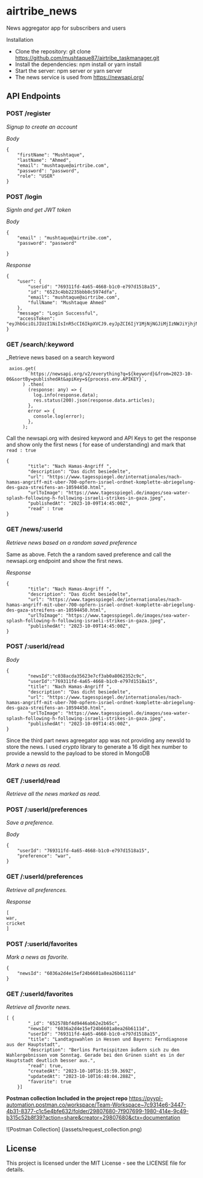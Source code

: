 # airtribe_news

News aggregator app for subscribers and users

Installation

- Clone the repository: git clone https://github.com/mushtaque87/airtribe_taskmanager.git
- Install the dependencies: npm install or yarn install
- Start the server: npm server or yarn server
- The news service is used from https://newsapi.org/

## API Endpoints

### POST /register

_Signup to create an account_

_Body_
```
{
    "firstName": "Mushtaque",
    "lastName": "Ahmed",
    "email": "mushtaque@airtribe.com",
    "password": "password",
    "role": "USER"
}
```

### POST /login

_SignIn and get JWT token_

_Body_
```
{
    "email" : "mushtaque@airtribe.com",
    "password": "password"

}
```
_Response_
```
{
    "user": {
        "userid": "769311fd-4a65-4668-b1c0-e797d1518a15",
        "id": "6523c4bb2235bbb8c5974dfa",
        "email": "mushtaque@airtribe.com",
        "fullName": "Mushtaque Ahmed"
    },
    "message": "Login Successful",
    "accessToken": "eyJhbGciOiJIUzI1NiIsInR5cCI6IkpXVCJ9.eyJpZCI6IjY1MjNjNGJiMjIzNWJiYjhjNTk3NGRmYSIsImlhdCI6MTY5Njk0NjcyMiwiZXhwIjoxNjk3MDMzMTIyfQ.zMYrbAiUJN_5hqEWNmu77kav9k9fMIyvWvfFU6hVvpA"
}
```

### GET /search/:keyword

_Retrieve news based on a search keyword

```
 axios.get(
        `https://newsapi.org/v2/everything?q=${keyword}&from=2023-10-06&sortBy=publishedAt&apiKey=${process.env.APIKEY}`,
      ) .then(
        (response: any) => {
          log.info(response.data);
          res.status(200).json(response.data.articles);
        },
        error => {
          console.log(error);
        },
      );
```
Call the newsapi.org with desired keyword and API Keys to get the response and show only the first news ( for ease of understanding) and mark that `read : true` 
```
{
        "title": "Nach Hamas-Angriff ",
        "description": "Das dicht besiedelte",
        "url": "https://www.tagesspiegel.de/internationales/nach-hamas-angriff-mit-uber-700-opfern-israel-ordnet-komplette-abriegelung-des-gaza-streifens-an-10594450.html",
        "urlToImage": "https://www.tagesspiegel.de/images/sea-water-splash-following-h-following-israeli-strikes-in-gaza.jpeg",
        "publishedAt": "2023-10-09T14:45:00Z",
        "read" : true
}
```

### GET /news/:userId

_Retrieve news based on a random saved preference_

Same as above. Fetch the a random saved preference and call the newsapi.org endpoint and show the first news.

_Response_

```
{
        "title": "Nach Hamas-Angriff ",
        "description": "Das dicht besiedelte",
        "url": "https://www.tagesspiegel.de/internationales/nach-hamas-angriff-mit-uber-700-opfern-israel-ordnet-komplette-abriegelung-des-gaza-streifens-an-10594450.html",
        "urlToImage": "https://www.tagesspiegel.de/images/sea-water-splash-following-h-following-israeli-strikes-in-gaza.jpeg",
        "publishedAt": "2023-10-09T14:45:00Z",
}

```


### POST /:userId/read

_Body_
```
{
        "newsId":"c038acda35623e7cf3ab0a8062352c9c",
        "userId":"769311fd-4a65-4668-b1c0-e797d1518a15",
        "title": "Nach Hamas-Angriff ",
        "description": "Das dicht besiedelte",
        "url": "https://www.tagesspiegel.de/internationales/nach-hamas-angriff-mit-uber-700-opfern-israel-ordnet-komplette-abriegelung-des-gaza-streifens-an-10594450.html",
        "urlToImage": "https://www.tagesspiegel.de/images/sea-water-splash-following-h-following-israeli-strikes-in-gaza.jpeg",
        "publishedAt": "2023-10-09T14:45:00Z",
}

```

Since the third part news agreegator app was not providing any newsId to store the news. I used _crypto_ library to generate a 16 digit hex number to provide a newsId to the payload to be stored in MongoDB

_Mark a news as read._

### GET /:userId/read

_Retrieve all the news marked as read._

### POST /:userId/preferences

_Save a preference._

_Body_
```
{
    "userId": "769311fd-4a65-4668-b1c0-e797d1518a15",
    "preference": "war",
}
```

### GET /:userId/preferences

_Retrieve all preferences._

_Response_
```
[
war,
cricket
]
```

### POST /:userId/favorites

_Mark a news as favorite._

```
{
    "newsId": "6036a2d4e15ef24b6601a8ea26b6111d"
}

```
### GET /:userId/favorites

_Retrieve all favorite news._

```
[ {
        "_id": "652578bf4d9446ab62e2b65c",
        "newsId": "6036a2d4e15ef24b6601a8ea26b6111d",
        "userId": "769311fd-4a65-4668-b1c0-e797d1518a15",
        "title": "Landtagswahlen in Hessen und Bayern: Ferndiagnose aus der Hauptstadt",
        "description": "Berlins Parteispitzen äußern sich zu den Wahlergebnissen vom Sonntag. Gerade bei den Grünen sieht es in der Hauptstadt deutlich besser aus.",
        "read": true,
        "createdAt": "2023-10-10T16:15:59.369Z",
        "updatedAt": "2023-10-10T16:48:04.288Z",
        "favorite": true
    }]
```

**Postman collection Included in the project repo**
https://pyypl-automation.postman.co/workspace/Team-Workspace~7c9314e6-3447-4b31-8377-c1c5e4bfe632/folder/29807680-7f907699-1980-414e-9c49-b315c52b8f39?action=share&creator=29807680&ctx=documentation

![Postman Collection]
(/assets/request_collection.png)

## License

This project is licensed under the MIT License - see the LICENSE file for details.
